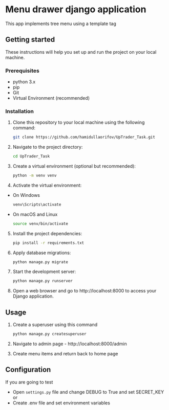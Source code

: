 # Menu drawer django application
This app implements tree menu using a template tag

## Getting started
These instructions will help you set up and run the project on your local machine.

### Prerequisites

- python 3.x
- pip
- Git
- Virtual Environment (recommended)

### Installation

1. Clone this repository to your local machine using the following command:

    ```bash
   git clone https://github.com/hamidullaorifov/UpTrader_Task.git
   ```

2. Navigate to the project directory:

    ```bash
   cd UpTrader_Task
   ```

3. Create a virtual environment (optional but recommended):

    ```bash
    python -m venv venv
    ```

4. Activate the virtual environment:

- On Windows
    ```bash
    venv\Scripts\activate
    ```
- On macOS and Linux
    ```bash
    source venv/bin/activate
    ```
5. Install the project dependencies:
    ```bash
    pip install -r requirements.txt
    ```
6. Apply database migrations:
    ```bash
    python manage.py migrate
    ```
7. Start the development server:
    ```bash
    python manage.py runserver
    ```
8. Open a web browser and go to http://localhost:8000 to access your Django application.

## Usage
1. Create a superuser using this command

    ```bash
    python manage.py createsuperuser
    ```
2. Navigate to admin page - http://localhost:8000/admin

3. Create menu items and return back to home page

## Configuration
If you are going to test
- Open `settings.py` file and change DEBUG to True and set SECRET_KEY
or 
- Create .env file and set environment variables





